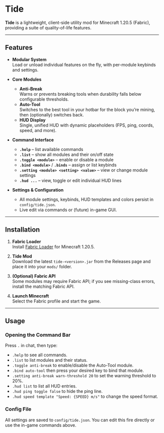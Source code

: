 # Tide

**Tide** is a lightweight, client-side utility mod for Minecraft 1.20.5 (Fabric), providing a suite of quality-of-life features.

---

## Features

- **Modular System**  
  Load or unload individual features on the fly, with per-module keybinds and settings.

- **Core Modules**
    - **Anti-Break**  
      Warns or prevents breaking tools when durability falls below configurable thresholds.
    - **Auto-Tool**  
      Switches to the best tool in your hotbar for the block you’re mining, then (optionally) switches back.
    - **HUD Display**  
      Single, unified HUD with dynamic placeholders (FPS, ping, coords, speed, and more).

- **Command Interface**
    - **`.help`** – list available commands
    - **`.list`** – show all modules and their on/off state
    - **`.toggle <module>`** – enable or disable a module
    - **`.bind <module>`** / **`.binds`** – assign or list keybinds
    - **`.setting <module> <setting> <value>`** – view or change module settings
    - **`.hud ...`** – view, toggle or edit individual HUD lines

- **Settings & Configuration**
    - All module settings, keybinds, HUD templates and colors persist in `config/tide.json`.
    - Live edit via commands or (future) in-game GUI.

---

## Installation

1. **Fabric Loader**  
   Install [Fabric Loader](https://fabricmc.net/use/) for Minecraft 1.20.5.

2. **Tide Mod**  
   Download the latest `tide-<version>.jar` from the Releases page and place it into your `mods/` folder.

3. **(Optional) Fabric API**  
   Some modules may require Fabric API; if you see missing-class errors, install the matching Fabric API.

4. **Launch Minecraft**  
   Select the Fabric profile and start the game.

---

## Usage

### Opening the Command Bar

Press `.` in chat, then type:

- `.help` to see all commands.
- `.list` to list modules and their status.
- `.toggle anti-break` to enable/disable the Auto-Tool module.
- `.bind auto-tool` then press your desired key to bind that module.
- `.setting anti-break warn-threshold 20` to set the warning threshold to 20%.
- `.hud list` to list all HUD entries.
- `.hud ping toggle false` to hide the ping line.
- `.hud speed template "Speed: {SPEED} m/s"` to change the speed format.

### Config File

All settings are saved to `config/tide.json`.
You can edit this fire directly or use the in-game commands above.
